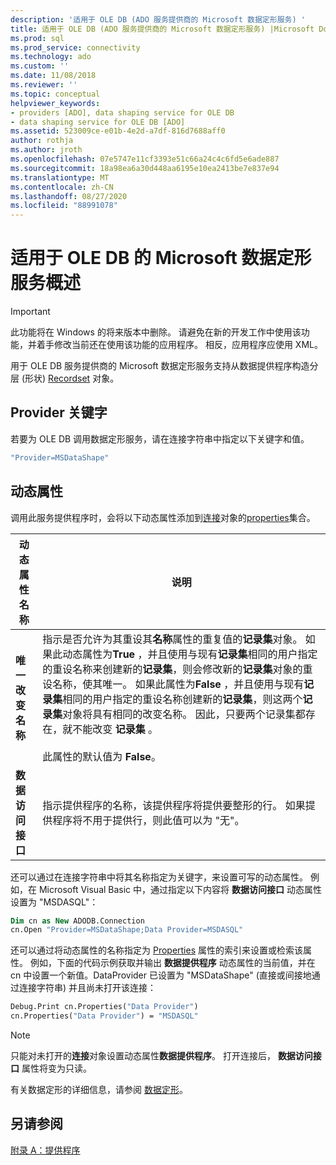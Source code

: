 ```yaml
---
description: '适用于 OLE DB (ADO 服务提供商的 Microsoft 数据定形服务) '
title: 适用于 OLE DB (ADO 服务提供商的 Microsoft 数据定形服务) |Microsoft Docs
ms.prod: sql
ms.prod_service: connectivity
ms.technology: ado
ms.custom: ''
ms.date: 11/08/2018
ms.reviewer: ''
ms.topic: conceptual
helpviewer_keywords:
- providers [ADO], data shaping service for OLE DB
- data shaping service for OLE DB [ADO]
ms.assetid: 523009ce-e01b-4e2d-a7df-816d7688aff0
author: rothja
ms.author: jroth
ms.openlocfilehash: 07e5747e11cf3393e51c66a24c4c6fd5e6ade887
ms.sourcegitcommit: 18a98ea6a30d448aa6195e10ea2413be7e837e94
ms.translationtype: MT
ms.contentlocale: zh-CN
ms.lasthandoff: 08/27/2020
ms.locfileid: "88991078"
---
```

# <a name="microsoft-data-shaping-service-for-ole-db-overview"></a>适用于 OLE DB 的 Microsoft 数据定形服务概述
> [!IMPORTANT]
>  此功能将在 Windows 的将来版本中删除。 请避免在新的开发工作中使用该功能，并着手修改当前还在使用该功能的应用程序。 相反，应用程序应使用 XML。

 用于 OLE DB 服务提供商的 Microsoft 数据定形服务支持从数据提供程序构造分层 (形状) [Recordset](../../reference/ado-api/recordset-object-ado.md) 对象。

## <a name="provider-keyword"></a>Provider 关键字
 若要为 OLE DB 调用数据定形服务，请在连接字符串中指定以下关键字和值。

```vb
"Provider=MSDataShape"
```

## <a name="dynamic-properties"></a>动态属性
 调用此服务提供程序时，会将以下动态属性添加到[连接](../../reference/ado-api/connection-object-ado.md)对象的[properties](../../reference/ado-api/properties-collection-ado.md)集合。

|动态属性名称|说明|
|---------------------------|-----------------|
|**唯一改变名称**|指示是否允许为其重设其**名称**属性的重复值的**记录集**对象。 如果此动态属性为**True** ，并且使用与现有**记录集**相同的用户指定的重设名称来创建新的**记录集**，则会修改新的**记录集**对象的重设名称，使其唯一。 如果此属性为**False** ，并且使用与现有**记录集**相同的用户指定的重设名称创建新的**记录集**，则这两个**记录集**对象将具有相同的改变名称。 因此，只要两个记录集都存在，就不能改变 **记录集** 。<br /><br /> 此属性的默认值为 **False**。|
|**数据访问接口**|指示提供程序的名称，该提供程序将提供要整形的行。 如果提供程序将不用于提供行，则此值可以为 "无"。|

 还可以通过在连接字符串中将其名称指定为关键字，来设置可写的动态属性。 例如，在 Microsoft Visual Basic 中，通过指定以下内容将 **数据访问接口** 动态属性设置为 "MSDASQL"：

```vb
Dim cn as New ADODB.Connection
cn.Open "Provider=MSDataShape;Data Provider=MSDASQL"
```

 还可以通过将动态属性的名称指定为 [Properties](../../reference/ado-api/properties-collection-ado.md) 属性的索引来设置或检索该属性。 例如，下面的代码示例获取并输出 **数据提供程序** 动态属性的当前值，并在 cn 中设置一个新值。DataProvider 已设置为 "MSDataShape" (直接或间接地通过连接字符串) 并且尚未打开该连接：

```vb
Debug.Print cn.Properties("Data Provider")
cn.Properties("Data Provider") = "MSDASQL"
```

> [!NOTE]
>  只能对未打开的**连接**对象设置动态属性**数据提供程序**。 打开连接后， **数据访问接口** 属性将变为只读。

 有关数据定形的详细信息，请参阅 [数据定形](../data/data-shaping-overview.md)。

## <a name="see-also"></a>另请参阅
 [附录 A：提供程序](./appendix-a-providers.md)